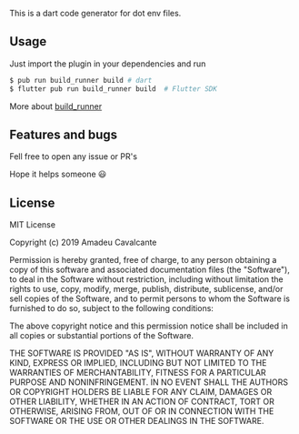 This is a dart code generator for dot env files. 

## Usage

Just import the plugin in your dependencies and run

```bash
$ pub run build_runner build # dart
$ flutter pub run build_runner build  # Flutter SDK
```

More about [build_runner](https://dart.dev/tools/build_runner)

## Features and bugs

Fell free to open any issue or PR's

Hope it helps someone 😃


## License

MIT License

Copyright (c) 2019 Amadeu Cavalcante

Permission is hereby granted, free of charge, to any person obtaining a copy
of this software and associated documentation files (the "Software"), to deal
in the Software without restriction, including without limitation the rights
to use, copy, modify, merge, publish, distribute, sublicense, and/or sell
copies of the Software, and to permit persons to whom the Software is
furnished to do so, subject to the following conditions:

The above copyright notice and this permission notice shall be included in all
copies or substantial portions of the Software.

THE SOFTWARE IS PROVIDED "AS IS", WITHOUT WARRANTY OF ANY KIND, EXPRESS OR
IMPLIED, INCLUDING BUT NOT LIMITED TO THE WARRANTIES OF MERCHANTABILITY,
FITNESS FOR A PARTICULAR PURPOSE AND NONINFRINGEMENT. IN NO EVENT SHALL THE
AUTHORS OR COPYRIGHT HOLDERS BE LIABLE FOR ANY CLAIM, DAMAGES OR OTHER
LIABILITY, WHETHER IN AN ACTION OF CONTRACT, TORT OR OTHERWISE, ARISING FROM,
OUT OF OR IN CONNECTION WITH THE SOFTWARE OR THE USE OR OTHER DEALINGS IN THE
SOFTWARE.
